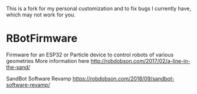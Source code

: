 This is a fork for my personal customization and to fix bugs I currently have, which may not work for you.

RBotFirmware
============

Firmware for an ESP32 or Particle device to control robots of various geometries
More information here http://robdobson.com/2017/02/a-line-in-the-sand/

SandBot Software Revamp
https://robdobson.com/2018/09/sandbot-software-revamp/
